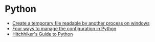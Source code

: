 # Python

- [Create a temporary file readable by another process on windows](https://stackoverflow.com/questions/15169101/how-to-create-a-temporary-file-that-can-be-read-by-a-subprocess)
- [Four ways to manage the configuration in Python](https://hackernoon.com/4-ways-to-manage-the-configuration-in-python-4623049e841b)
- [Hitchhiker's Guide to Python](https://docs.python-guide.org/)